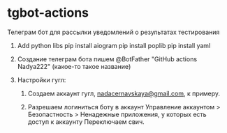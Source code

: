 # tgbot-actions
Телеграм бот для рассылки уведомлений о результатах тестирования


1. Add python libs
	pip install aiogram
	pip install poplib
	pip install yaml


2. Создание телеграм бота
пишем @BotFather
"GitHub actions Nadya222" (какое-то такое название)


3. Настройки гугл:

	1. Создаем аккаунт гугл, nadacernavskaya@gmail.com, к примеру.

	2. Разрешаем логиниться боту в аккаунт
	Управление аккаунтом > Безопастность > Ненадежные приложения, у которых есть доступ к аккаунту
	Переключаем свич.



